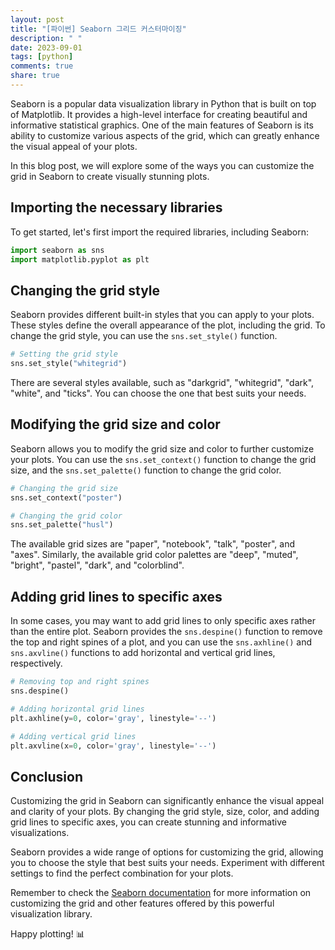 ```yaml
---
layout: post
title: "[파이썬] Seaborn 그리드 커스터마이징"
description: " "
date: 2023-09-01
tags: [python]
comments: true
share: true
---
```


Seaborn is a popular data visualization library in Python that is built on top of Matplotlib. It provides a high-level interface for creating beautiful and informative statistical graphics. One of the main features of Seaborn is its ability to customize various aspects of the grid, which can greatly enhance the visual appeal of your plots.

In this blog post, we will explore some of the ways you can customize the grid in Seaborn to create visually stunning plots.

## Importing the necessary libraries

To get started, let's first import the required libraries, including Seaborn:

```python
import seaborn as sns
import matplotlib.pyplot as plt
```

## Changing the grid style

Seaborn provides different built-in styles that you can apply to your plots. These styles define the overall appearance of the plot, including the grid. To change the grid style, you can use the `sns.set_style()` function.

```python
# Setting the grid style
sns.set_style("whitegrid")
```

There are several styles available, such as "darkgrid", "whitegrid", "dark", "white", and "ticks". You can choose the one that best suits your needs.

## Modifying the grid size and color

Seaborn allows you to modify the grid size and color to further customize your plots. You can use the `sns.set_context()` function to change the grid size, and the `sns.set_palette()` function to change the grid color.

```python
# Changing the grid size
sns.set_context("poster")

# Changing the grid color
sns.set_palette("husl")
```

The available grid sizes are "paper", "notebook", "talk", "poster", and "axes". Similarly, the available grid color palettes are "deep", "muted", "bright", "pastel", "dark", and "colorblind".

## Adding grid lines to specific axes

In some cases, you may want to add grid lines to only specific axes rather than the entire plot. Seaborn provides the `sns.despine()` function to remove the top and right spines of a plot, and you can use the `sns.axhline()` and `sns.axvline()` functions to add horizontal and vertical grid lines, respectively.

```python
# Removing top and right spines
sns.despine()

# Adding horizontal grid lines
plt.axhline(y=0, color='gray', linestyle='--')

# Adding vertical grid lines
plt.axvline(x=0, color='gray', linestyle='--')
```

## Conclusion

Customizing the grid in Seaborn can significantly enhance the visual appeal and clarity of your plots. By changing the grid style, size, color, and adding grid lines to specific axes, you can create stunning and informative visualizations.

Seaborn provides a wide range of options for customizing the grid, allowing you to choose the style that best suits your needs. Experiment with different settings to find the perfect combination for your plots.

Remember to check the [Seaborn documentation](https://seaborn.pydata.org/) for more information on customizing the grid and other features offered by this powerful visualization library.

Happy plotting! 📊